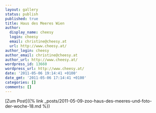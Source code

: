 ```yaml
---
layout: gallery
status: publish
published: true
title: Haus des Meeres Wien
author:
  display_name: cheesy
  login: cheesy
  email: christine@cheesy.at
  url: http://www.cheesy.at/
author_login: cheesy
author_email: christine@cheesy.at
author_url: http://www.cheesy.at/
wordpress_id: 13660
wordpress_url: http://www.cheesy.at/
date: '2011-05-06 19:14:41 +0100'
date_gmt: '2011-05-06 17:14:41 +0100'
categories: []
comments: []
---
```


[Zum Post]({% link _posts/2011-05-09-zoo-haus-des-meeres-und-foto-der-woche-18.md %})
<!--:-->
